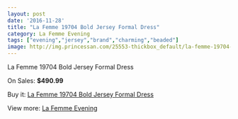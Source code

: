 ```yaml
---
layout: post
date: '2016-11-28'
title: "La Femme 19704 Bold Jersey Formal Dress"
category: La Femme Evening
tags: ["evening","jersey","brand","charming","beaded"]
image: http://img.princessan.com/25553-thickbox_default/la-femme-19704-bold-jersey-formal-dress.jpg
---
```

La Femme 19704 Bold Jersey Formal Dress

On Sales: **$490.99**
<a href="https://www.princessan.com/en/la-femme-evening/11617-la-femme-19704-bold-jersey-formal-dress.html"><amp-img layout="responsive" width="600" height="600" src="//img.princessan.com/25553-thickbox_default/la-femme-19704-bold-jersey-formal-dress.jpg" alt="La Femme 19704 Bold Jersey Formal Dress 0" /></a>

Buy it: [La Femme 19704 Bold Jersey Formal Dress](https://www.princessan.com/en/la-femme-evening/11617-la-femme-19704-bold-jersey-formal-dress.html "La Femme 19704 Bold Jersey Formal Dress")

View more: [La Femme Evening](https://www.princessan.com/en/29-la-femme-evening "La Femme Evening")